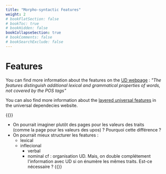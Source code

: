 ```yaml
---
title: "Morpho-syntactic Features"
weight: 2
# bookFlatSection: false
# bookToc: true
# bookHidden: false
bookCollapseSection: true
# bookComments: false
# bookSearchExclude: false
---
```


# Features

You can find more information about the features on the [UD webpage](https://universaldependencies.org/u/feat/) : *"The features distinguish additional lexical and grammatical properties of words, not covered by the POS tags"*

You can also find more information about the [layered universal features](https://universaldependencies.org/u/overview/feat-layers.html) in the universal dependecies website. 

{{<hint info>}}
- On pourrait imaginer plutôt des pages pour les valeurs des traits (comme la page pour les valeurs des upos) ? Pourquoi cette différence ? 
- On pourrait mieux structurer les features : 
    - lexical 
    - inflecional
        - verbal
        - nominal
cf : organisation UD. Mais, on double complétement l'information avec UD si on énumère les mêmes traits. Est-ce nécessaire ? 
{{</hint>}}